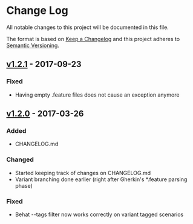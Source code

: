 # Change Log
All notable changes to this project will be documented in this file.

The format is based on [Keep a Changelog](http://keepachangelog.com/)
and this project adheres to [Semantic Versioning](http://semver.org/).

## [v1.2.1] - 2017-09-23
### Fixed
- Having empty .feature files does not cause an exception anymore

## [v1.2.0] - 2017-03-26
### Added
- CHANGELOG.md

### Changed
- Started keeping track of changes on CHANGELOG.md
- Variant branching done earlier (right after Gherkin's *.feature parsing phase)

### Fixed
- Behat --tags filter now works correctly on variant tagged scenarios

[Unreleased]: https://github.com/ciandt-dev/behat-placeholders-extension/compare/v1.2.1...HEAD
[v1.2.1]: https://github.com/ciandt-dev/behat-placeholders-extension/compare/v1.2.0...v1.2.1
[v1.2.0]: https://github.com/ciandt-dev/behat-placeholders-extension/compare/v1.1.1...v1.2.0